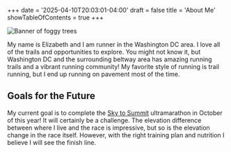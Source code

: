 +++
date = '2025-04-10T20:03:01-04:00'
draft = false
title = 'About Me'
showTableOfContents = true
+++

![Banner of foggy trees](/images/foggy_forest.jpg "foggy mountains")

My name is Elizabeth and I am runner in the Washington DC area. I love all of the trails and opportunities to explore. You might not know it, but Washington DC and the surrounding beltway area has amazing running trails and a vibrant running community! My favorite style of running is trail running, but I end up running on pavement most of the time. 

## Goals for the Future
My current goal is to complete the [Sky to Summit](https://www.runbumtours.com/skytosummit) ultramarathon in October of this year! It will certainly be a challenge. The elevation difference between where I live and the race is impressive, but so is the elevation change in the race itself. However, with the right training plan and nutrition I believe I will see the finish line.